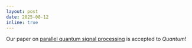 ```yaml
---
layout: post
date: 2025-08-12
inline: true
---
```


Our paper on [parallel quantum signal processing](https://arxiv.org/abs/2409.19043) is accepted to _Quantum_! 


